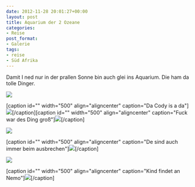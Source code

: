 ```yaml
---
date: 2012-11-28 20:01:27+00:00
layout: post
title: Aquarium der 2 Ozeane
categories:
- Reise
post_format:
- Galerie
tags:
- reise
- Süd Afrika
---
```


Damit I ned nur in der prallen Sonne bin auch glei ins Aquarium. Die ham da tolle Dinger.





[![](http://clemi.ag3r.at/wp-content/uploads/2012/11/wpid-Photo-28.11.2012-1518.jpg)](http://clemi.ag3r.at/wp-content/uploads/2012/11/wpid-Photo-28.11.2012-1518.jpg)

<!-- more -->


[caption id="" width="500" align="aligncenter" caption="Da Cody is a da"][![](http://clemi.ag3r.at/wp-content/uploads/2012/11/wpid-Photo-28.11.2012-1501.jpg)](http://clemi.ag3r.at/wp-content/uploads/2012/11/wpid-Photo-28.11.2012-1501.jpg)[/caption][caption id="" width="500" align="aligncenter" caption="Fuck war des Ding groß"][![](http://clemi.ag3r.at/wp-content/uploads/2012/11/wpid-Photo-28.11.2012-1523.jpg)](http://clemi.ag3r.at/wp-content/uploads/2012/11/wpid-Photo-28.11.2012-1523.jpg)[/caption]



[![](http://clemi.ag3r.at/wp-content/uploads/2012/11/wpid-Photo-28.11.2012-1513.jpg)](http://clemi.ag3r.at/wp-content/uploads/2012/11/wpid-Photo-28.11.2012-1513.jpg)



[caption id="" width="500" align="aligncenter" caption="De sind auch immer beim ausbrechen"][![](http://clemi.ag3r.at/wp-content/uploads/2012/11/wpid-Photo-28.11.2012-1522.jpg)](http://clemi.ag3r.at/wp-content/uploads/2012/11/wpid-Photo-28.11.2012-1522.jpg)[/caption]



[![](http://clemi.ag3r.at/wp-content/uploads/2012/11/wpid-Photo-28.11.2012-1534.jpg)](http://clemi.ag3r.at/wp-content/uploads/2012/11/wpid-Photo-28.11.2012-1534.jpg)



[caption id="" width="500" align="aligncenter" caption="Kind findet an Nemo"][![](http://clemi.ag3r.at/wp-content/uploads/2012/11/wpid-Photo-28.11.2012-1525.jpg)](http://clemi.ag3r.at/wp-content/uploads/2012/11/wpid-Photo-28.11.2012-1525.jpg)[/caption]


